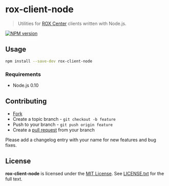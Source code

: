 # rox-client-node

> Utilities for [ROX Center](https://github.com/lotaris/rox-center) clients written with Node.js.

[![NPM version](https://badge.fury.io/js/rox-client-node.svg)](http://badge.fury.io/js/rox-client-node)



## Usage

```bash
npm install --save-dev rox-client-node
```

### Requirements

* Node.js 0.10



## Contributing

* [Fork](https://help.github.com/articles/fork-a-repo)
* Create a topic branch - `git checkout -b feature`
* Push to your branch - `git push origin feature`
* Create a [pull request](http://help.github.com/pull-requests/) from your branch

Please add a changelog entry with your name for new features and bug fixes.



## License

**rox-client-node** is licensed under the [MIT License](http://opensource.org/licenses/MIT).
See [LICENSE.txt](LICENSE.txt) for the full text.
